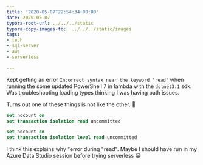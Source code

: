```yaml
---
title: '2020-05-07T22:54:34+00:00'
date: 2020-05-07
typora-root-url: ../../../static
typora-copy-images-to:  ../../../static/images
tags:
- tech
- sql-server
- aws
- serverless

---
```

Kept getting an error `Incorrect syntax near the keyword 'read'` when running the some updated PowerShell 7 in lambda with the `dotnet3.1` sdk. Was troubleshooting loading types thinking I was having path issues.

Turns out one of these things is not like the other. 🤣

```sql
set nocount on
set transaction isolation read uncommitted
```

```sql
set nocount on
set transaction isolation level read uncommitted
```

I think this explains why "error during "read".
Maybe I should have run in my Azure Data Studio session before trying serverless 😀
